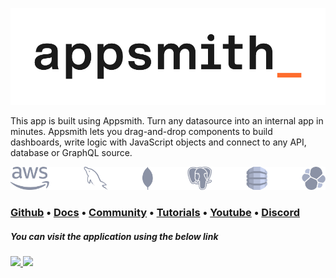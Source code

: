 ![](https://raw.githubusercontent.com/appsmithorg/appsmith/release/static/appsmith_logo_primary.png)



This app is built using Appsmith. Turn any datasource into an internal app in minutes. Appsmith lets you drag-and-drop components to build dashboards, write logic with JavaScript objects and connect to any API, database or GraphQL source.

![](https://raw.githubusercontent.com/appsmithorg/appsmith/release/static/images/integrations.png)

### [Github](https://github.com/appsmithorg/appsmith) • [Docs](https://docs.appsmith.com/?utm_source=github&utm_medium=social&utm_content=appsmith_docs&utm_campaign=null&utm_term=appsmith_docs) • [Community](https://community.appsmith.com/) • [Tutorials](https://github.com/appsmithorg/appsmith/tree/update/readme#tutorials) • [Youtube](https://www.youtube.com/appsmith) • [Discord](https://discord.gg/rBTTVJp)

##### You can visit the application using the below link

###### [![](https://assets.appsmith.com/git-sync/Buttons.svg) ](https://ee-7766.dp.appsmith.com/applications/68467ebfec1bdc16faa49168/pages/68467ec0ec1bdc16faa491a3) [![](https://assets.appsmith.com/git-sync/Buttons2.svg)](https://ee-7766.dp.appsmith.com/applications/68467ebfec1bdc16faa49168/pages/68467ec0ec1bdc16faa491a3/edit)
